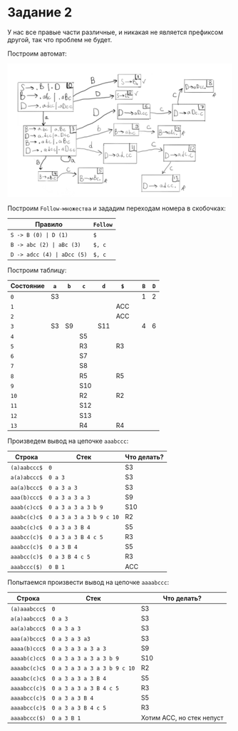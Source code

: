 # Задание 2

У нас все правые части различные, и никакая не является префиксом другой, так что проблем не будет.

Построим автомат:

![](automation.png)

Построим `Follow-множества` и зададим переходам номера в скобочках:

Правило | `Follow`
--------|-----------
`S -> B (0) \| D (1)` | `$`
`B -> abc (2) \| aBc (3)` | `$, c`
`D -> adcc (4) \| aDcc (5)` | `$, c`


Построим таблицу:

Состояние | `a` | `b` | `c `| `d` | `$` | | `B` | `D`
----------|-----|-----|-----|-----|-----|-|-----|-----
`0`       | S3  |     |     |     |     | | 1   | 2   
`1`       |     |     |     |     | ACC | |     |     
`2`       |     |     |     |     | ACC | |     |     
`3`       | S3  | S9  |     | S11 |     | | 4   | 6   
`4`       |     |     | S5  |     |     | |     |     
`5`       |     |     | R3  |     | R3  | |     |     
`6`       |     |     | S7  |     |     | |     |     
`7`       |     |     | S8  |     |     | |     |     
`8`       |     |     | R5  |     | R5  | |     |     
`9`       |     |     | S10 |     |     | |     |     
`10`      |     |     | R2  |     | R2  | |     |     
`11`      |     |     | S12 |     |     | |     |     
`12`      |     |     | S13 |     |     | |     |     
`13`      |     |     | R4  |     | R4  | |     |     



Произведем вывод на цепочке `aaabccc`:

Строка         | Стек                     | Что делать?
---------------|--------------------------|-------------
`(a)aabccc$`   | `0`                      | S3
`a(a)abccc$`   | `0 a 3`                  | S3
`aa(a)bccc$`   | `0 a 3 a 3`              | S3
`aaa(b)ccc$`   | `0 a 3 a 3 a 3`          | S9
`aaab(c)cc$`   | `0 a 3 a 3 a 3 b 9`      | S10
`aaabc(c)c$`   | `0 a 3 a 3 a 3 b 9 c 10` | R2
`aaabc(c)c$`   | `0 a 3 a 3 B 4`          | S5
`aaabcc(c)$`   | `0 a 3 a 3 B 4 c 5`      | R3
`aaabcc(c)$`   | `0 a 3 B 4`              | S5
`aaabcc(c)$`   | `0 a 3 B 4 c 5`          | R3
`aaabccc($)`   | `0 B 1`                  | ACC


Попытаемся произвести вывод на цепочке `aaaabccc`:

Строка          | Стек                         | Что делать?
----------------|------------------------------|-------------
`(a)aaabccc$`   | `0`                          | S3
`a(a)aabccc$`   | `0 a 3`                      | S3
`aa(a)abccc$`   | `0 a 3 a 3`                  | S3
`aaa(a)bccc$`   | `0 a 3 a 3 a3`               | S3
`aaaa(b)ccc$`   | `0 a 3 a 3 a 3 a 3`          | S9
`aaaab(c)cc$`   | `0 a 3 a 3 a 3 a 3 b 9`      | S10
`aaaabc(c)c$`   | `0 a 3 a 3 a 3 a 3 b 9 c 10` | R2
`aaaabc(c)c$`   | `0 a 3 a 3 a 3 B 4`          | S5
`aaaabcc(c)$`   | `0 a 3 a 3 a 3 B 4 c 5`      | R3
`aaaabcc(c)$`   | `0 a 3 a 3 B 4`              | S5
`aaaabcc(c)$`   | `0 a 3 a 3 B 4 c 5`          | R3
`aaaabccc($)`   | `0 a 3 B 1`                  | Хотим ACC, но стек непуст

